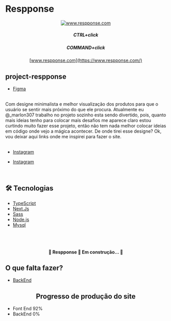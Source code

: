 # Respponse

<div align="center">

[<img alt="www.respponse.com" title="www.respponse.com" src="./public/favico.ico" />](https://www.respponse.com)

##### CTRL+click

##### COMMAND+click

[www.respponse.com](https://www.respponse.com/)

</div>

## project-respponse

- [Figma](<https://www.figma.com/file/iQODOgouFLNUlYJvySj7ln/Untitled?node-id=57%3A21>)

</br>
Com designe minimalista e melhor visualização dos produtos para que o usuário se sentir mais próximo do que ele procura.
Atualmente eu @_marlon307 trabalho no projeto sozinho esta sendo divertido, pois, quanto mais ideias tenho para colocar mais desafios me aparece claro estou curtindo muito fazer esse projeto, então não tem nada melhor colocar ideias em código onde vejo a mágica acontecer. De onde tirei esse designe? Ok, vou deixar aqui links onde me inspirei para fazer o site.
</br>
</br>

- [Instagram](https://www.instagram.com/p/CQ0oSSKowkq/)

- [Instagram](https://www.instagram.com/p/CQ0CXUZj6KB/)

</br>

## 🛠 Tecnologias

- [TypeScript](https://www.typescriptlang.org/)
- [Next.Js](https://nextjs.org/)
- [Sass](https://sass-lang.com/)
- [Node.js](https://nodejs.org/en/)
- [Mysql](https://www.mysql.com/)
</br>
</br>

<h4 align="center">🚧  Respponse 🚀 Em construção...  🚧</h4>

## O que falta fazer?

- [BackEnd](#-BackEnd)

<h2 align="center">Progresso de produção do site</h2>


- Font End 92%
- BackEnd 0%

